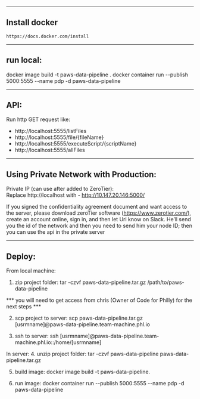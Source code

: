 ---------------------------------------
Install docker
---------------------------------------
    https://docs.docker.com/install

---------------------------------------
run local:  
---------------------------------------
docker image build -t paws-data-pipeline .
docker container run --publish 5000:5555 --name pdp -d paws-data-pipeline

---------------------------------------
API:  
---------------------------------------
Run http GET request like:    
- http://localhost:5555/listFiles
- http://localhost:5555/file/{fileName}
- http://localhost:5555/executeScript/{scriptName}
- http://localhost:5555/allFiles 

---------------------------------------  
Using Private Network with Production:
---------------------------------------
Private IP (can use after added to ZeroTier):    
Replace http://localhost with - http://10.147.20.146:5000/

If you signed the confidentiality agreement document and want access to the server, please download zeroTier software (https://www.zerotier.com/), create an account online, sign in, and then let Uri know on Slack. He’ll send you the id of the network and then you need to send him your node ID; then you can use the api in the private server

---------------------------------------
Deploy:
---------------------------------------
From local machine:
1. zip project folder: tar -czvf paws-data-pipeline.tar.gz /path/to/paws-data-pipeline

*** you will need to get access from chris (Owner of Code for Philly) for the next steps ***

2. scp project to server: scp paws-data-pipeline.tar.gz [usrmname]@paws-data-pipeline.team-machine.phl.io

3. ssh to server: ssh [usrmname]@paws-data-pipeline.team-machine.phl.io::/home/[usrmname]

In server:
4. unzip project folder: tar -czvf paws-data-pipeline paws-data-pipeline.tar.gz

5. build image: docker image build -t paws-data-pipeline.

6. run image: docker container run --publish 5000:5555 --name pdp -d paws-data-pipeline
